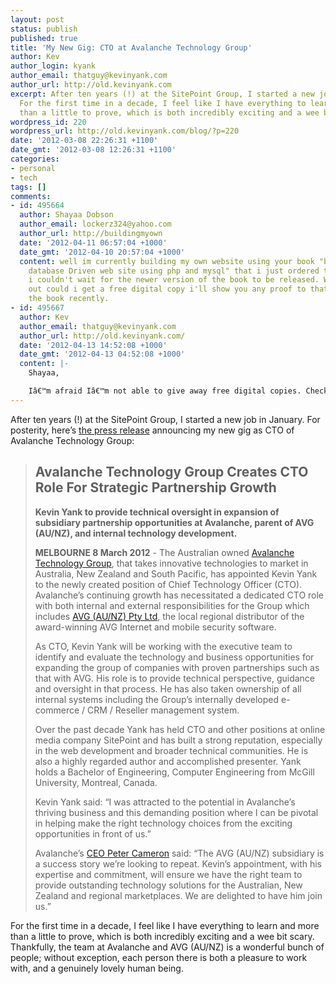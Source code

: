 ```yaml
---
layout: post
status: publish
published: true
title: 'My New Gig: CTO at Avalanche Technology Group'
author: Kev
author_login: kyank
author_email: thatguy@kevinyank.com
author_url: http://old.kevinyank.com
excerpt: After ten years (!) at the SitePoint Group, I started a new job in January.
  For the first time in a decade, I feel like I have everything to learn and more
  than a little to prove, which is both incredibly exciting and a wee bit scary.
wordpress_id: 220
wordpress_url: http://old.kevinyank.com/blog/?p=220
date: '2012-03-08 22:26:31 +1100'
date_gmt: '2012-03-08 12:26:31 +1100'
categories:
- personal
- tech
tags: []
comments:
- id: 495664
  author: Shayaa Dobson
  author_email: lockerz324@yahoo.com
  author_url: http://buildingmyown
  date: '2012-04-11 06:57:04 +1000'
  date_gmt: '2012-04-10 20:57:04 +1000'
  content: well im currently building my own website using your book "build your own
    database Driven web site using php and mysql" that i just ordered that came today
    i couldn't wait for the newer version of the book to be released. When it comes
    out could i get a free digital copy i'll show you any proof to that i purchased
    the book recently.
- id: 495667
  author: Kev
  author_email: thatguy@kevinyank.com
  author_url: http://old.kevinyank.com/
  date: '2012-04-13 14:52:08 +1000'
  date_gmt: '2012-04-13 04:52:08 +1000'
  content: |-
    Shayaa,

    Iâ€™m afraid Iâ€™m not able to give away free digital copies. Check with the support team at SitePoint; Iâ€™m sure theyâ€™ll be able to offer you a generous discount on the new edition at the very least.
---
```

<p>After ten years (!) at the SitePoint Group, I started a new job in January. For posterity, here’s <a href="http://www.avg.com.au/news/cto-appointment-kevin-yank/">the press release</a> announcing my new gig as CTO of Avalanche Technology Group:</p>
<blockquote>
<h2>Avalanche Technology Group Creates CTO Role For Strategic Partnership Growth</h2>
<p><strong>Kevin Yank to provide technical oversight in expansion of subsidiary partnership opportunities at Avalanche, parent of AVG (AU/NZ), and internal technology development.</strong></p>
<p><strong>MELBOURNE 8 March 2012</strong> - The Australian owned <a href="http://www.avalanche.com.au/">Avalanche Technology Group</a>, that takes innovative technologies to market in Australia, New Zealand and South Pacific, has appointed Kevin Yank to the newly created position of Chief Technology Officer (CTO).<br />
  Avalanche’s continuing growth has necessitated a dedicated CTO role with both internal and external responsibilities for the Group which includes <a href="http://www.avg.com.au/">AVG (AU/NZ) Pty Ltd</a>, the local regional distributor of the award-winning AVG Internet and mobile security software.</p>
<p>As CTO, Kevin Yank will be working with the executive team to identify and evaluate the technology and business opportunities for expanding the group of companies with proven partnerships such as that with AVG. His role is to provide technical perspective, guidance and oversight in that process. He has also taken ownership of all internal systems including the Group’s internally developed e-commerce / CRM / Reseller management system.</p>
<p>Over the past decade Yank has held CTO and other positions at online media company SitePoint and has built a strong reputation, especially in the web development and broader technical communities. He is also a highly regarded author and accomplished presenter. Yank holds a Bachelor of Engineering, Computer Engineering from McGill University, Montreal, Canada.</p>
<p>Kevin Yank said: “I was attracted to the potential in Avalanche’s thriving business and this demanding position where I can be pivotal in helping make the right technology choices from the exciting opportunities in front of us.”</p>
<p>Avalanche’s <a href="http://www.avalanche.com.au/aboutus/meet-the-team/">CEO Peter Cameron</a> said: “The AVG (AU/NZ) subsidiary is a success story we’re looking to repeat. Kevin’s appointment, with his expertise and commitment, will ensure we have the right team to provide outstanding technology solutions for the Australian, New Zealand and regional marketplaces.  We are delighted to have him join us.”</p>
</blockquote>
<p>For the first time in a decade, I feel like I have everything to learn and more than a little to prove, which is both incredibly exciting and a wee bit scary. Thankfully, the team at Avalanche and AVG (AU/NZ) is a wonderful bunch of people; without exception, each person there is both a pleasure to work with, and a genuinely lovely human being.</p>
